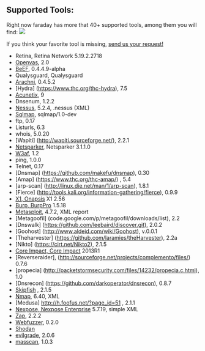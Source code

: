 Supported Tools:
---
Right now faraday has more that 40+ supported tools, among them you will find: 
![](https://raw.github.com/wiki/infobyte/faraday/images/plugins/Plugins.png)

If you think your favorite tool is missing, [send us your request!](https://github.com/infobyte/faraday/issues/new)
* Retina, Retina Network 5.19.2.2718
* [Openvas](https://twitter.com/openvas), 2.0
* [BeEF](https://twitter.com/beefproject), 0.4.4.9-alpha
* Qualysguard, Qualysguard
* [Arachni](https://twitter.com/ArachniScanner), 0.4.5.2
* [Hydra] (https://www.thc.org/thc-hydra), 7.5
* [Acunetix](https://twitter.com/acunetix), 9
* Dnsenum, 1.2.2
* [Nessus](https://twitter.com/tenablesecurity), 5.2.4, .nessus (XML)
* [Sqlmap](https://twitter.com/sqlmap), sqlmap/1.0-dev
* ftp, 0.17
* Listurls, 6.3
* whois, 5.0.20
* [Wapiti] (http://wapiti.sourceforge.net/), 2.2.1
* [Netsparker](https://twitter.com/Netsparker), Netsparker 3.1.1.0
* [W3af](https://twitter.com/w3af), 1.2
* ping, 1.0.0
* Telnet, 0.17
* [Dnsmap] (https://github.com/makefu/dnsmap), 0.30
* [Amap] (https://www.thc.org/thc-amap/) , 5.4
* [arp-scan] (http://linux.die.net/man/1/arp-scan), 1.8.1
* [Fierce] (http://tools.kali.org/information-gathering/fierce), 0.9.9
* [X1, Onapsis](https://twitter.com/onapsis) X1 2.56
* [Burp, BurpPro](https://twitter.com/Burp_Suite) 1.5.18 
* [Metasploit](https://twitter.com/metasploit), 4.7.2, XML report
* [Metagoofil] (code.google.com/p/metagoofil/downloads/list), 2.2
* [Dnswalk] (https://github.com/leebaird/discover.git), 2.0.2
* [Goohost] (http://www.aldeid.com/wiki/Goohost), v.0.0.1
* [Theharvester] (https://github.com/laramies/theHarvester), 2.2a
* [Nikto] (https://cirt.net/Nikto2), 2.1.5
* [Core Impact, Core Impact](https://twitter.com/CoreSecurity) 2013R1
* [Reverseraider], (http://sourceforge.net/projects/complemento/files/) 0.7.6
* [propecia] (http://packetstormsecurity.com/files/14232/propecia.c.html), 1.0
* [Dnsrecon] (https://github.com/darkoperator/dnsrecon), 0.8.7
* [Skipfish](https://code.google.com/p/skipfish/) , 2.1.5
* [Nmap](https://twitter.com/nmap), 6.40, XML
* [Medusa] http://h.foofus.net/?page_id=51 , 2.1.1
* [Nexpose, Nexpose Enterprise](https://twitter.com/rapid7) 5.7.19, simple XML
* [Zap](https://twitter.com/nikto), 2.2.2
* [Webfuzzer](http://gunzip.altervista.org/g.php?f=projects#webfuzzer), 0.2.0
* [Shodan](https://twitter.com/shodanhq)
* [evilgrade](http://twitter.com/infobytesec), 2.0.6
* [masscan](https://twitter.com/ErrataRob), 1.0.3